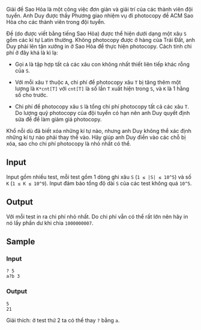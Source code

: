 Giải đề Sao Hỏa là một công việc đơn giản và giải trí của các thành viên đội tuyển. Anh Duy được thầy Phương giao nhiệm vụ đi photocopy đề ACM Sao Hỏa cho các thành viên trong đội tuyển.

Đề (do được viết bằng tiếng Sao Hỏa) được thể hiện dưới dạng một xâu `S` gồm các kí tự Latin thường. Không photocopy được ở hàng của Trái Đất, anh Duy phải lên tận xưởng in ở Sao Hỏa để thực hiện photocopy. Cách tính chi phí ở đây khá là kì lạ:

 - Gọi `A` là tập hợp tất cả các xâu con không nhất thiết liên tiếp khác rỗng của `S`.

 - Với mỗi xâu `T` thuộc `A`, chi phí để photocopy xâu `T` bị tăng thêm một lượng là `K*cnt[T]` với `cnt[T]` là số lần `T` xuất hiện trong `S`, và `K` là 1 hằng số cho trước.

 - Chi phí để photocopy xâu `S` là tổng chi phí photocopy tất cả các xâu `T`. Do lượng quỹ photocopy của đội tuyển có hạn nên anh Duy quyết định sửa đề để làm giảm giá photocopy.

Khổ nỗi dù đã biết xóa những kí tự nào, nhưng anh Duy không thể xác định những kí tự nào phải thay thế vào. Hãy giúp anh Duy điền vào các chỗ bị xóa, sao cho chi phí photocopy là nhỏ nhất có thể.

## Input

Input gồm nhiều test, mỗi test gồm 1 dòng ghi xâu `S` (`1 ≤ |S| ≤ 10^5`) và số `K` (`1 ≤ K ≤ 10^9`). Input đảm bảo tổng độ dài `S` của các test không quá `10^5`.

## Output

Với mỗi test in ra chi phí nhỏ nhất. Do chi phí vẫn có thể rất lớn nên hãy in nó lấy phần dư khi chia `1000000007`.

## Sample

### Input
```
? 5
a?b 3
```

### Output
```
5
21
```

Giải thích: ở test thứ 2 ta có thể thay `?` bằng `a`.
